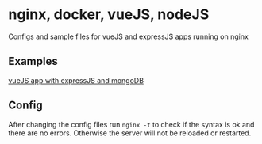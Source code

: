 # nginx, docker, vueJS, nodeJS
Configs and sample files for vueJS and expressJS apps running on nginx

## Examples

[vueJS app with expressJS and mongoDB](https://github.com/peterklein/nginx-docker-vue-node/blob/master/examples/vuejs-nodejs-mongo/docker-compose.yml)

## Config

After changing the config files run `nginx -t` to check if the syntax is ok and there are no errors. Otherwise the server will not be reloaded or restarted.
